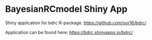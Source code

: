 # BayesianRCmodel Shiny App
Shiny application for bdrc R-package. https://github.com/sor16/bdrc/

Application can be found here:
https://bdrc.shinyapps.io/bdrc/
